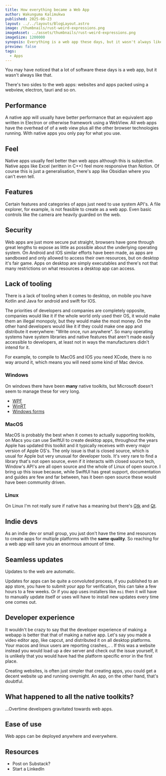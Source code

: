 ```yaml
---
title: How everything became a Web App
author: Wakunguma Kalimukwa
published: 2025-06-23
layout: ../../layouts/BlogLayout.astro
image: /thumbnails/rust-weird-expressions.png
imageAsset: ../assets/thumbnails/rust-weird-expressions.png
imageSize: 1200000
synopsis: Everything is a web app these days, but it wasn't always like that.
preview: false
tags:
  - Apps
---
```


You may have noticed that a lot of software these days is a web app, but it wasn't always like that.

There's two sides to the web apps: websites and apps packed using a webview, electron, tauri and so on.


## Performance
A native app will usually have better performance that an equivalent app written in Electron or otherwise framework using a WebView. All web apps have the overhead of of a web view plus all the other browser technologies running. With native apps you only pay for what you use.

## Feel
Native apps usually feel better than web apps although this is subjective. Native apps like Excel (written in C++) feel more responsive than Notion. Of course this is just a generalisation, there's app like Obsidian where you can't even tell.

## Features
Certain features and categories of apps just need to use system API's. A file explorer, for example, is not feasible to create as a web app. Even basic controls like the camera are heavily guarded on the web.

## Security
Web apps are just more secure put straight, browsers have gone through great lengths to expose as little as possible about the underlying operating system. On Android and IOS similar efforts have been made, as apps are sandboxed and only allowed to access their own resources, but on desktop it's fair game. Apps on desktop are simply executables and there's not that many
restrictions on what resources a desktop app can access.

## Lack of tooling

There is a lack of tooling when it comes to desktop, on mobile you have Kotlin and Java for android and swift for IOS.

The priorities of developers and companies are completely opposite, companies would like it if the whole world only used their OS, it would make them an illegal monopoly, but they would make the most money. On the other hand developers would like it if they could make one app and distribute it everywhere: "Write once, run anywhere". So many operating systems have system libraries and native features that aren't made easily accessible to developers, at least not in ways the manufacturers didn't intend for it.

For example, to compile to MacOS and IOS you need XCode, there is no way around it, which means you will need some kind of Mac device.


### Windows
On windows there have been **many** native toolkits, but Microsoft doesn't seem to manage these for very long.

- [WPF](https://learn.microsoft.com/en-us/dotnet/desktop/wpf/overview/)
- [WinRT](https://learn.microsoft.com/en-us/windows/apps/develop/platform/csharp-winrt/)
- [Windows forms](https://learn.microsoft.com/en-us/dotnet/desktop/winforms/overview/)

### MacOS
MacOS is probably the best when it comes to actually supporting toolkits, on Macs you can use SwiftUI to create desktop apps, throughout the years Apple has updated this toolkit and it typically receives with every major version of Apple OS's. The only issue is that is closed source, which is usual for Apple but very unusual for developer tools. It's very rare to find a library that's not open source, even if it interacts with closed source tech, Window's API's are all open source and the whole of Linux of open source. I bring up this issue because, while SwiftUI has great support, documentation and guides are few and far between, has it been open source these would have been community driven.

### Linux
On Linux I'm not really sure if native has a meaning but there's
[Gtk](https://docs.gtk.org/gtk4/) and [Qt](https://www.qt.io/).

## Indie devs
As an indie dev or small group, you just don't have the time and resources to create apps for multiple platforms with the **same quality**. So reaching for a web app will save you an enormous amount of time.

## Seamless updates
Updates to the web are automatic.

Updates for apps can be quite a convoluted process, if you published to an app store, you have to submit your app for verification, this can take a few hours to a few weeks. Or if you app uses installers like `msi` then it will have to manually update itself or uses will have to install new updates every time one comes out.

## Developer experience
It wouldn't be crazy to say that the developer experience of making a webapp is better that that of making a
native app. Let's say you made a video editor app, like capcut, and distributed it on all desktop platforms.
Your macos and linux users are reporting crashes,.. . If this was a website instead you would load up a dev
server and check out the issue yourself, it is unlikely that you would have had the platform specific error in
the first place.

Creating websites, is often just simpler that creating apps, you could get a decent website up and running
overnight. An app, on the other hand, that's doubtful.


## What happened to all the native toolkits?


...Overtime developers gravitated towards web apps.



## Ease of use
Web apps can be deployed anywhere and everywhere.

## Resources
- Post on Substack?
- Start a LinkedIn
